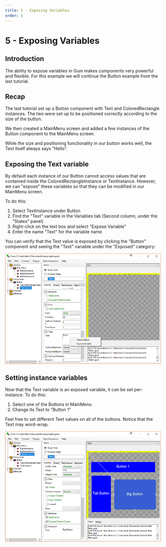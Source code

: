 ```yaml
---
title: 5 - Exposing Variables
order: 5
---
```


# 5 - Exposing Variables

## Introduction

The ability to expose variables in Gum makes components very powerful and flexible. For this example we will continue the Button example from the last tutorial.

## Recap

The last tutorial set up a Button component with Text and ColoredRectangle instances. The two were set up to be positioned correctly according to the size of the button.

We then created a MainMenu screen and added a few instances of the Button component to the MainMenu screen.

While the size and positioning functionality in our button works well, the Text itself always says "Hello".

## Exposing the Text variable

By default each instance of our Button cannot access values that are contained inside the ColoredRectangleInstance or TextInstance. However, we can "expose" these variables so that they can be modified in our MainMenu screen.

To do this:

1. Select TextInstance under Button
2. Find the "Text" variable in the Variables tab \(Second column, under the "States" panel\)
3. Right-click on the text box and select "Expose Variable"
4. Enter the name "Text" for the variable name

You can verify that the Text value is exposed by clicking the "Button" component and seeing the "Text" variable under the "Exposed" category:

![](../.gitbook/assets/GumExposedText.PNG)

## Setting instance variables

Now that the Text variable is an exposed variable, it can be set per-instance. To do this:

1. Select one of the Buttons in MainMenu
2. Change its Text to "Button 1"

Feel free to set different Text values on all of the buttons. Notice that the Text may word-wrap.

![](../.gitbook/assets/GumInstanceVariables.PNG)

